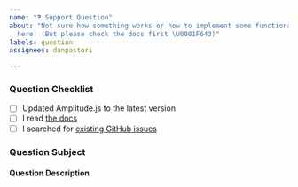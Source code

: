 ```yaml
---
name: "❓ Support Question"
about: "Not sure how something works or how to implement some functionality? Ask us
  here! (But please check the docs first \U0001F643)"
labels: question
assignees: danpastori

---
```


### Question Checklist
<!-- Be sure to mark these items with an 'x' to prove you did your homework. It should be like [x] (not [ x] or [x ]) -->
- [ ] Updated Amplitude.js to the latest version
- [ ] I read [the docs](https://521dimensions.com/open-source/amplitudejs/docs)
- [ ] I searched for [existing GitHub issues](https://github.com/521dimensions/amplitudejs/issues)

### Question Subject
<!-- What do you have a question about? -->
<!-- Is this a question about documentation? -->

#### Question Description
<!-- Please include expected behavior and any relevant code samples with your question if possible -->

